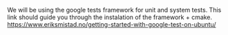 We will be using the google tests framework for unit and system tests.
This link should guide you through the instalation of the framework + cmake.
https://www.eriksmistad.no/getting-started-with-google-test-on-ubuntu/